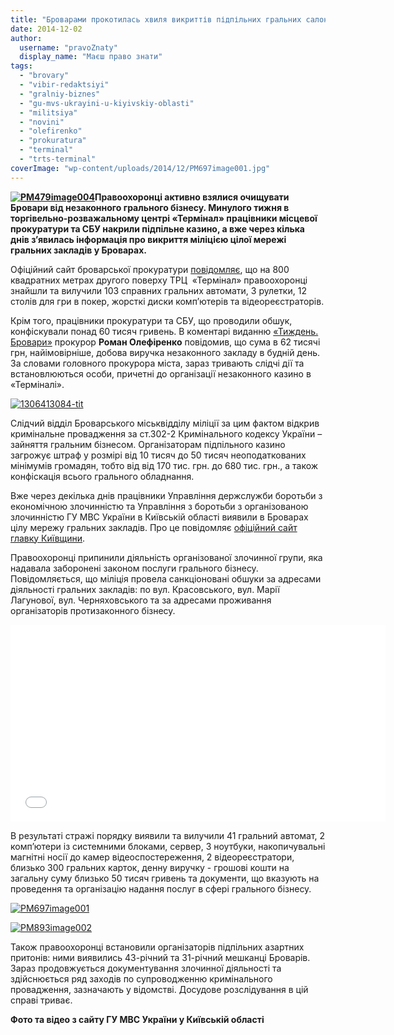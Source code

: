 ```yaml
---
title: "Броварами прокотилась хвиля викриттів підпільних гральних салонів"
date: 2014-12-02
author: 
  username: "pravoZnaty"
  display_name: "Маєш право знати"
tags: 
  - "brovary"
  - "vibir-redaktsiyi"
  - "gralniy-biznes"
  - "gu-mvs-ukrayini-u-kiyivskiy-oblasti"
  - "militsiya"
  - "novini"
  - "olefirenko"
  - "prokuratura"
  - "terminal"
  - "trts-terminal"
coverImage: "wp-content/uploads/2014/12/PM697image001.jpg"
---
```


**[![PM479image004](https://mpz.brovary.org/wp-content/uploads/2014/12/PM479image004.jpg)](https://mpz.brovary.org/wp-content/uploads/2014/12/PM479image004.jpg)Правоохоронці активно взялися очищувати Бровари від незаконного грального бізнесу. Минулого тижня в торгівельно-розважальному центрі «Термінал» працівники місцевої прокуратури та СБУ накрили підпільне казино, а вже через кілька днів з’явилась інформація про викриття міліцією цілої мережі гральних закладів у Броварах.**

Офіційний сайт броварської прокуратури [повідомляє](http://brovaru-prokuratura.org.ua/news/v-brovarah-za-vtruchannya-prokuraturi-zakrili-pidpilne-kazino-u-trk-terminal.html), що на 800 квадратних метрах другого поверху ТРЦ  «Термінал» правоохоронці знайшли та вилучили 103 справних гральних автомати, 3 рулетки, 12 столів для гри в покер, жорсткі диски комп’ютерів та відеореєстраторів.

Крім того, працівники прокуратури та СБУ, що проводили обшук, конфіскували понад 60 тисяч гривень. В коментарі виданню [«Тиждень. Бровари»](http://7b.org.ua/articles/64-viyavlene-pidpil-ne-kazino-u-brovarakh-malo-obert-ne-menshe-nizh-60-tisyach-griven-na-dobu) прокурор **Роман Олефіренко** повідомив, що сума в 62 тисячі грн, найімовірніше, добова виручка незаконного закладу в будній день. За словами головного прокурора міста, зараз тривають слідчі дії та встановлюються особи, причетні до організації незаконного казино в «Терміналі».

[![1306413084-tit](https://mpz.brovary.org/wp-content/uploads/2014/12/1306413084-tit.jpg)](https://mpz.brovary.org/wp-content/uploads/2014/12/1306413084-tit.jpg)

Слідчий відділ Броварського міськвідділу міліції за цим фактом відкрив кримінальне провадження за ст.302-2 Кримінального кодексу України – зайняття гральним бізнесом. Організаторам підпільного казино загрожує штраф у розмірі від 10 тисяч до 50 тисяч неоподаткованих мінімумів громадян, тобто від від 170 тис. грн. до 680 тис. грн., а також конфіскація всього грального обладнання.

Вже через декілька днів працівники Управління держслужби боротьби з економічною злочинністю та Управління з боротьби з організованою злочинністю ГУ МВС України в Київській області виявили в Броварах цілу мережу гральних закладів. Про це повідомляє [офіційний сайт главку Київщини](https://mvs.gov.ua/mvs/control/kyivska/uk/publish/article/135592;jsessionid=E6F1C8E10C4514103ECBC4022F1F9085).

Правоохоронці припинили діяльність організованої злочинної групи, яка надавала заборонені законом послуги грального бізнесу. Повідомляється, що міліція провела санкціоновані обшуки за адресами діяльності гральних закладів: по вул. Красовського, вул. Марії Лагунової, вул. Черняховського та за адресами проживання організаторів протизаконного бізнесу.

<iframe src="//www.youtube.com/embed/XFv6fD1urr4" width="600" height="315" frameborder="0" allowfullscreen="allowfullscreen"></iframe>

В результаті стражі порядку виявили та вилучили 41 гральний автомат, 2 комп’ютери із системними блоками, сервер, 3 ноутбуки, накопичувальні магнітні носії до камер відеоспостереження, 2 відеореєстратори, близько 300 гральних карток, денну виручку - грошові кошти на загальну суму близько 50 тисяч гривень та документи, що вказують на проведення та організацію надання послуг в сфері грального бізнесу.

[![PM697image001](https://mpz.brovary.org/wp-content/uploads/2014/12/PM697image001.jpg)](https://mpz.brovary.org/wp-content/uploads/2014/12/PM697image001.jpg)

[![PM893image002](https://mpz.brovary.org/wp-content/uploads/2014/12/PM893image002.jpg)](https://mpz.brovary.org/wp-content/uploads/2014/12/PM893image002.jpg)

Також правоохоронці встановили організаторів підпільних азартних притонів: ними виявились 43-річний та 31-річний мешканці Броварів. Зараз продовжується документування злочинної діяльності та здійснюється ряд заходів по супроводженню кримінального провадження, зазначають у відомстві. Досудове розслідування в цій справі триває.

**Фото та відео з сайту ГУ МВС України у Київській області**
